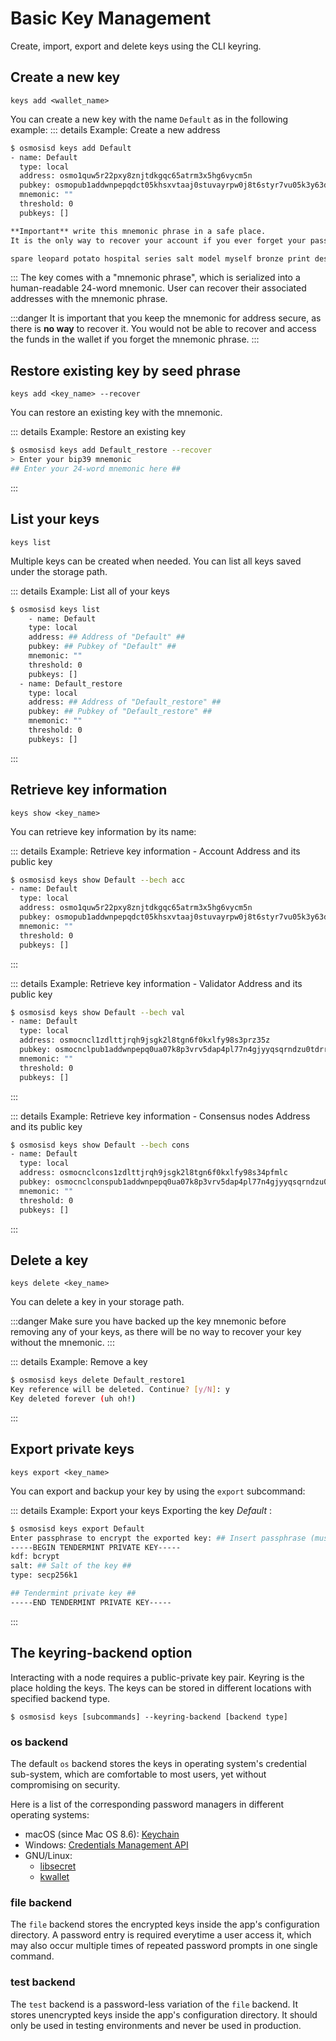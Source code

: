 # Basic Key Management

Create, import, export and delete keys using the CLI keyring.

## Create a new key

```
keys add <wallet_name>
```

You can create a new key with the name `Default` as in the following example:
::: details Example: Create a new address

```bash
$ osmosisd keys add Default
- name: Default
  type: local
  address: osmo1quw5r22pxy8znjtdkgqc65atrm3x5hg6vycm5n
  pubkey: osmopub1addwnpepqdct05khsxvtaaj0stuvayrpw0j8t6styr7vu05k3y63d5540ftuz8x6tsq
  mnemonic: ""
  threshold: 0
  pubkeys: []

**Important** write this mnemonic phrase in a safe place.
It is the only way to recover your account if you ever forget your password.

spare leopard potato hospital series salt model myself bronze print despair please mutual rival battle lumber crater brain food artwork goose west talent ritual
```

:::
The key comes with a "mnemonic phrase", which is serialized into a human-readable 24-word mnemonic. User can recover their associated addresses with the mnemonic phrase.

:::danger
It is important that you keep the mnemonic for address secure, as there is **no way** to recover it. You would not be able to recover and access the funds in the wallet if you forget the mnemonic phrase.
:::

## Restore existing key by seed phrase

```
keys add <key_name> --recover
```

You can restore an existing key with the mnemonic.

::: details Example: Restore an existing key

```bash
$ osmosisd keys add Default_restore --recover
> Enter your bip39 mnemonic
## Enter your 24-word mnemonic here ##
```

:::


## List your keys

```
keys list
```

Multiple keys can be created when needed. You can list all keys saved under the storage path.

::: details Example: List all of your keys

```bash
$ osmosisd keys list
    - name: Default
    type: local
    address: ## Address of "Default" ##
    pubkey: ## Pubkey of "Default" ##
    mnemonic: ""
    threshold: 0
    pubkeys: []
  - name: Default_restore
    type: local
    address: ## Address of "Default_restore" ##
    pubkey: ## Pubkey of "Default_restore" ##
    mnemonic: ""
    threshold: 0
    pubkeys: []
```

:::

## Retrieve key information

```
keys show <key_name>
```

You can retrieve key information by its name:

::: details Example: Retrieve key information - Account Address and its public key

```bash
$ osmosisd keys show Default --bech acc
- name: Default
  type: local
  address: osmo1quw5r22pxy8znjtdkgqc65atrm3x5hg6vycm5n
  pubkey: osmopub1addwnpepqdct05khsxvtaaj0stuvayrpw0j8t6styr7vu05k3y63d5540ftuz8x6tsq
  mnemonic: ""
  threshold: 0
  pubkeys: []
```

:::

::: details Example: Retrieve key information - Validator Address and its public key

```bash
$ osmosisd keys show Default --bech val
- name: Default
  type: local
  address: osmocncl1zdlttjrqh9jsgk2l8tgn6f0kxlfy98s3prz35z
  pubkey: osmocnclpub1addwnpepq0ua07k8p3vrv5dap4pl77n4gjyyqsqrndzu0tdrr60ddhfg6ah0ck5ad5l
  mnemonic: ""
  threshold: 0
  pubkeys: []
```

:::

::: details Example: Retrieve key information - Consensus nodes Address and its public key

```bash
$ osmosisd keys show Default --bech cons
- name: Default
  type: local
  address: osmocnclcons1zdlttjrqh9jsgk2l8tgn6f0kxlfy98s34pfmlc
  pubkey: osmocnclconspub1addwnpepq0ua07k8p3vrv5dap4pl77n4gjyyqsqrndzu0tdrr60ddhfg6ah0ch6kdrc
  mnemonic: ""
  threshold: 0
  pubkeys: []
```

:::


## Delete a key

```
keys delete <key_name>
```

You can delete a key in your storage path.

:::danger
Make sure you have backed up the key mnemonic before removing any of your keys, as there will be no way to recover your key without the mnemonic.
:::

::: details Example: Remove a key

```bash
$ osmosisd keys delete Default_restore1
Key reference will be deleted. Continue? [y/N]: y
Key deleted forever (uh oh!)
```

:::

## Export private keys

```
keys export <key_name>
```

You can export and backup your key by using the `export` subcommand:

::: details Example: Export your keys
Exporting the key _Default_ :

```bash
$ osmosisd keys export Default
Enter passphrase to encrypt the exported key: ## Insert passphrase (must be at least 8 characters)##
-----BEGIN TENDERMINT PRIVATE KEY-----
kdf: bcrypt
salt: ## Salt of the key ##
type: secp256k1

## Tendermint private key ##
-----END TENDERMINT PRIVATE KEY-----
```

:::

## The keyring-backend option
Interacting with a node requires a public-private key pair. Keyring is the place holding the keys. The keys can be stored in different locations with specified backend type. 
```
$ osmosisd keys [subcommands] --keyring-backend [backend type]
```
### os backend
The default `os` backend stores the keys in operating system's credential sub-system, which are comfortable to most users, yet without compromising on security. 

Here is a list of the corresponding password managers in different operating systems:
- macOS (since Mac OS 8.6): [Keychain](https://support.apple.com/en-gb/guide/keychain-access/welcome/mac)
- Windows: [Credentials Management API](https://docs.miosmosoft.com/en-us/windows/win32/secauthn/credentials-management)
- GNU/Linux:
  - [libsecret](https://gitlab.gnome.org/GNOME/libsecret)
  - [kwallet](https://api.kde.org/frameworks/kwallet/html/index.html)

### file backend
The `file` backend stores the encrypted keys inside the app's configuration directory. A password entry is required everytime a user access it, which may also occur multiple times of repeated password prompts in one single command.

### test backend
The `test` backend is a password-less variation of the `file` backend. It stores unencrypted keys inside the app's configuration directory. It should only be used in testing environments and never be used in production.